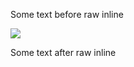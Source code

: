 Some text before raw inline

<div class="img-wrapper">
  <img src="data:image/png;base64,iVBORw0KGgo"/>
</div>

Some text after raw inline
